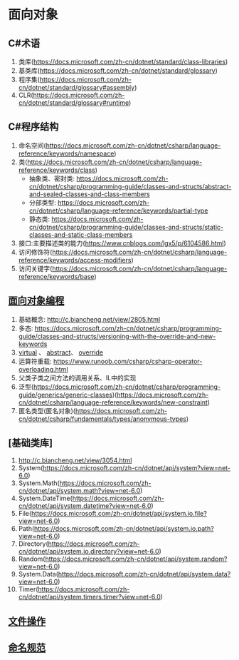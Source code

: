 # 面向对象

## C#术语
1. 类库(https://docs.microsoft.com/zh-cn/dotnet/standard/class-libraries)
2. 基类库(https://docs.microsoft.com/zh-cn/dotnet/standard/glossary)
3. 程序集(https://docs.microsoft.com/zh-cn/dotnet/standard/glossary#assembly)
4. CLR(https://docs.microsoft.com/zh-cn/dotnet/standard/glossary#runtime)

## C#程序结构
1. 命名空间(https://docs.microsoft.com/zh-cn/dotnet/csharp/language-reference/keywords/namespace)
2. 类(https://docs.microsoft.com/zh-cn/dotnet/csharp/language-reference/keywords/class)
    - 抽象类、密封类: https://docs.microsoft.com/zh-cn/dotnet/csharp/programming-guide/classes-and-structs/abstract-and-sealed-classes-and-class-members
    - 分部类型: https://docs.microsoft.com/zh-cn/dotnet/csharp/language-reference/keywords/partial-type
    - 静态类: https://docs.microsoft.com/zh-cn/dotnet/csharp/programming-guide/classes-and-structs/static-classes-and-static-class-members
3. 接口:主要描述类的能力(https://www.cnblogs.com/lgx5/p/6104586.html)
4. 访问修饰符(https://docs.microsoft.com/zh-cn/dotnet/csharp/language-reference/keywords/access-modifiers)
5. 访问关键字(https://docs.microsoft.com/zh-cn/dotnet/csharp/language-reference/keywords/base)


## [面向对象编程](https://docs.microsoft.com/zh-cn/dotnet/csharp/fundamentals/object-oriented/)
1. 基础概念: http://c.biancheng.net/view/2805.html
2. 多态: https://docs.microsoft.com/zh-cn/dotnet/csharp/programming-guide/classes-and-structs/versioning-with-the-override-and-new-keywords
4. [virtual](https://docs.microsoft.com/zh-cn/dotnet/csharp/language-reference/keywords/virtual) 、 [abstract](https://docs.microsoft.com/zh-cn/dotnet/csharp/language-reference/keywords/abstract)、 [override](https://docs.microsoft.com/zh-cn/dotnet/csharp/language-reference/keywords/abstract)
5. 运算符重载: https://www.runoob.com/csharp/csharp-operator-overloading.html
6. 父类子类之间方法的调用关系、IL中的实现
7. 泛型(https://docs.microsoft.com/zh-cn/dotnet/csharp/programming-guide/generics/generic-classes)(https://docs.microsoft.com/zh-cn/dotnet/csharp/language-reference/keywords/new-constraint)
8. 匿名类型(匿名对象)(https://docs.microsoft.com/zh-cn/dotnet/csharp/fundamentals/types/anonymous-types)


## [基础类库]
1. http://c.biancheng.net/view/3054.html
2. System(https://docs.microsoft.com/zh-cn/dotnet/api/system?view=net-6.0)
2. System.Math(https://docs.microsoft.com/zh-cn/dotnet/api/system.math?view=net-6.0)
3. System.DateTime(https://docs.microsoft.com/zh-cn/dotnet/api/system.datetime?view=net-6.0)
4. File(https://docs.microsoft.com/zh-cn/dotnet/api/system.io.file?view=net-6.0)
5. Path(https://docs.microsoft.com/zh-cn/dotnet/api/system.io.path?view=net-6.0)
6. Directory(https://docs.microsoft.com/zh-cn/dotnet/api/system.io.directory?view=net-6.0)
7. Random(https://docs.microsoft.com/zh-cn/dotnet/api/system.random?view=net-6.0)
8. System.Data(https://docs.microsoft.com/zh-cn/dotnet/api/system.data?view=net-6.0)
9. Timer(https://docs.microsoft.com/zh-cn/dotnet/api/system.timers.timer?view=net-6.0)

## [文件操作](https://docs.microsoft.com/zh-cn/dotnet/csharp/programming-guide/file-system/how-to-iterate-through-a-directory-tree)


## [命名规范](https://docs.microsoft.com/zh-cn/dotnet/standard/design-guidelines/naming-guidelines)


